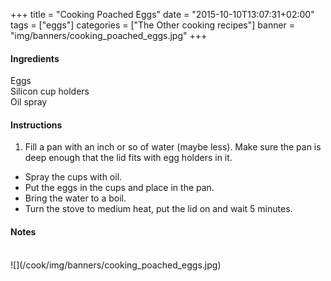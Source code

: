+++
title = "Cooking Poached Eggs"
date = "2015-10-10T13:07:31+02:00"
tags = ["eggs"]
categories = ["The Other cooking recipes"]
banner = "img/banners/cooking_poached_eggs.jpg"
+++

#### Ingredients
Eggs    
Silicon cup holders  
Oil spray  

#### Instructions
1. Fill a pan with an inch or so of water (maybe less).  Make sure the pan is deep enough that the lid fits with egg holders in it.    
* Spray the cups with oil.  
* Put the eggs in the cups and place in the pan.  
* Bring the water to a boil.  
* Turn the stove to medium heat, put the lid on and wait 5 minutes.  

#### Notes

<br>
![](/cook/img/banners/cooking_poached_eggs.jpg)
